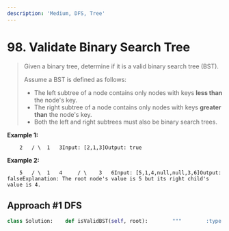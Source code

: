 ```yaml
---
description: 'Medium, DFS, Tree'
---
```


# 98. Validate Binary Search Tree

> Given a binary tree, determine if it is a valid binary search tree \(BST\).
>
> Assume a BST is defined as follows:
>
> * The left subtree of a node contains only nodes with keys **less than** the node's key.
> * The right subtree of a node contains only nodes with keys **greater than** the node's key.
> * Both the left and right subtrees must also be binary search trees.

**Example 1:**

```text
    2   / \  1   3Input: [2,1,3]Output: true
```

**Example 2:**

```text
    5   / \  1   4     / \    3   6Input: [5,1,4,null,null,3,6]Output: falseExplanation: The root node's value is 5 but its right child's value is 4.
```

## Approach \#1 DFS

```python
class Solution:    def isValidBST(self, root):        """        :type root: TreeNode        :rtype: bool        """        def helper(node, lower = float('-inf'), upper = float('inf')):            if not node:                return True                        val = node.val            if val <= lower or val >= upper:                return False            if not helper(node.right, val, upper):                return False            if not helper(node.left, lower, val):                return False            return True        return helper(root)
```

